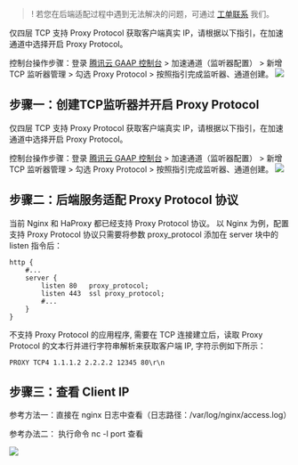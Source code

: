 >! 若您在后端适配过程中遇到无法解决的问题，可通过 [工单联系](https://console.cloud.tencent.com/workorder/category) 我们。


仅四层 TCP 支持 Proxy Protocol 获取客户端真实 IP，请根据以下指引，在加速通道中选择开启 Proxy Protocol。

控制台操作步骤：登录 [腾讯云 GAAP 控制台](https://console.cloud.tencent.com/gaap) > 加速通道（监听器配置） > 新增 TCP 监听器管理 > 勾选 Proxy Protocol > 按照指引完成监听器、通道创建。
![](https://qcloudimg.tencent-cloud.cn/raw/3a814937e748f651045998b8d56b446a.png)

## 步骤一：创建TCP监听器并开启 Proxy Protocol

仅四层 TCP 支持 Proxy Protocol 获取客户端真实 IP，请根据以下指引，在加速通道中选择开启 Proxy Protocol。

控制台操作步骤：登录 [腾讯云 GAAP 控制台](https://console.cloud.tencent.com/gaap) > 加速通道（监听器配置） > 新增 TCP 监听器管理 > 勾选 Proxy Protocol > 按照指引完成监听器、通道创建。
![](https://qcloudimg.tencent-cloud.cn/raw/3a814937e748f651045998b8d56b446a.png)

## 步骤二：后端服务适配 Proxy Protocol 协议

当前 Nginx 和 HaProxy 都已经支持 Proxy Protocol 协议。
以 Nginx 为例，配置支持 Proxy Protocol 协议只需要将参数 proxy_protocol 添加在 server 块中的 listen 指令后：

```
http {
    #...
    server {
        listen 80   proxy_protocol;
        listen 443  ssl proxy_protocol;
        #...
    }
}
```

不支持 Proxy Protocol 的应用程序, 需要在 TCP 连接建立后，读取 Proxy Protocol 的文本行并进行字符串解析来获取客户端 IP, 字符示例如下所示：

```
PROXY TCP4 1.1.1.2 2.2.2.2 12345 80\r\n
```


## 步骤三：查看 Client IP

参考方法一：直接在 nginx 日志中查看（日志路径：/var/log/nginx/access.log）

参考办法二： 执行命令 nc -l port 查看

![](https://qcloudimg.tencent-cloud.cn/raw/9a5326eb6c60fca084f625199098edbf.png)
